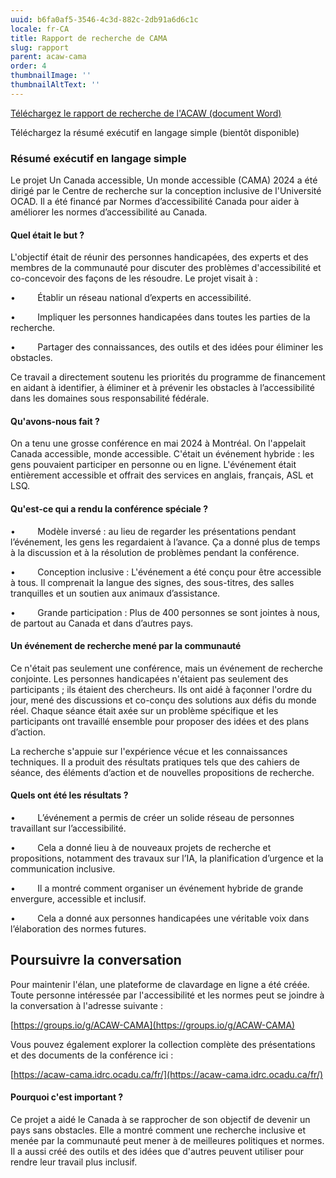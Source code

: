 ```yaml
---
uuid: b6fa0af5-3546-4c3d-882c-2db91a6d6c1c
locale: fr-CA
title: Rapport de recherche de CAMA
slug: rapport
parent: acaw-cama
order: 4
thumbnailImage: ''
thumbnailAltText: ''
---
```

[Téléchargez le rapport de recherche de l'ACAW (document Word)](https://idrc.ocadu.ca/media/CAMA_ACAW_2024_Research_Report_Fr.docx)

Téléchargez la résumé exécutif en langage simple (bientôt disponible)

### Résumé exécutif en langage simple

Le projet Un Canada accessible, Un monde accessible (CAMA) 2024 a été dirigé par le Centre de recherche sur la conception inclusive de l'Université OCAD. Il a été financé par Normes d’accessibilité Canada pour aider à améliorer les normes d’accessibilité au Canada.

#### Quel était le but ?

L'objectif était de réunir des personnes handicapées, des experts et des membres de la communauté pour discuter des problèmes d'accessibilité et co-concevoir des façons de les résoudre. Le projet visait à :

•         Établir un réseau national d’experts en accessibilité.

•         Impliquer les personnes handicapées dans toutes les parties de la recherche.

•         Partager des connaissances, des outils et des idées pour éliminer les obstacles.

Ce travail a directement soutenu les priorités du programme de financement en aidant à identifier, à éliminer et à prévenir les obstacles à l’accessibilité dans les domaines sous responsabilité fédérale.

#### Qu'avons-nous fait ?

On a tenu une grosse conférence en mai 2024 à Montréal. On l'appelait Canada accessible, monde accessible. C'était un événement hybride : les gens pouvaient participer en personne ou en ligne. L'événement était entièrement accessible et offrait des services en anglais, français, ASL et LSQ.

#### Qu'est-ce qui a rendu la conférence spéciale ?

•         Modèle inversé : au lieu de regarder les présentations pendant l’événement, les gens les regardaient à l’avance. Ça a donné plus de temps à la discussion et à la résolution de problèmes pendant la conférence.

•         Conception inclusive : L'événement a été conçu pour être accessible à tous. Il comprenait la langue des signes, des sous-titres, des salles tranquilles et un soutien aux animaux d’assistance.

•         Grande participation : Plus de 400 personnes se sont jointes à nous, de partout au Canada et dans d’autres pays.

#### Un événement de recherche mené par la communauté

Ce n'était pas seulement une conférence, mais un événement de recherche conjointe. Les personnes handicapées n'étaient pas seulement des participants ; ils étaient des chercheurs. Ils ont aidé à façonner l'ordre du jour, mené des discussions et co-conçu des solutions aux défis du monde réel. Chaque séance était axée sur un problème spécifique et les participants ont travaillé ensemble pour proposer des idées et des plans d’action.

La recherche s'appuie sur l'expérience vécue et les connaissances techniques. Il a produit des résultats pratiques tels que des cahiers de séance, des éléments d’action et de nouvelles propositions de recherche.

#### Quels ont été les résultats ?

•         L’événement a permis de créer un solide réseau de personnes travaillant sur l’accessibilité.

•         Cela a donné lieu à de nouveaux projets de recherche et propositions, notamment des travaux sur l’IA, la planification d’urgence et la communication inclusive.

•         Il a montré comment organiser un événement hybride de grande envergure, accessible et inclusif.

•         Cela a donné aux personnes handicapées une véritable voix dans l’élaboration des normes futures.

## Poursuivre la conversation

Pour maintenir l'élan, une plateforme de clavardage en ligne a été créée. Toute personne intéressée par l'accessibilité et les normes peut se joindre à la conversation à l'adresse suivante :

[https://groups.io/g/ACAW-CAMA](https://groups.io/g/ACAW-CAMA)

Vous pouvez également explorer la collection complète des présentations et des documents de la conférence ici :

[https://acaw-cama.idrc.ocadu.ca/fr/](https://acaw-cama.idrc.ocadu.ca/fr/)

#### Pourquoi c'est important ?

Ce projet a aidé le Canada à se rapprocher de son objectif de devenir un pays sans obstacles. Elle a montré comment une recherche inclusive et menée par la communauté peut mener à de meilleures politiques et normes. Il a aussi créé des outils et des idées que d'autres peuvent utiliser pour rendre leur travail plus inclusif.
